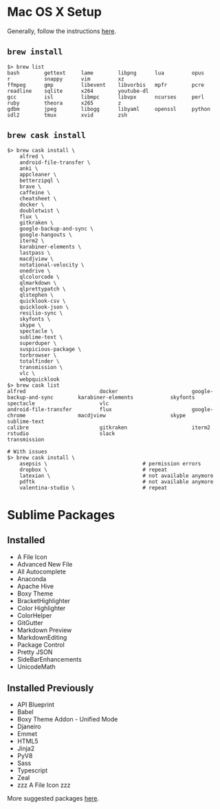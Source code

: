 # Mac OS X Setup
Generally, follow the instructions [here](http://sourabhbajaj.com/mac-setup/).

## `brew install`
```
$> brew list
bash        gettext     lame        libpng      lua         opus        r           snappy      vim         xz
ffmpeg      gmp         libevent    libvorbis   mpfr        pcre        readline    sqlite      x264        youtube-dl
gcc         isl         libmpc      libvpx      ncurses     perl        ruby        theora      x265        z
gdbm        jpeg        libogg      libyaml     openssl     python      sdl2        tmux        xvid        zsh
```

## `brew cask install`
```
$> brew cask install \
    alfred \
    android-file-transfer \
    anki \
    appcleaner \
    betterzipql \
    brave \
    caffeine \
    cheatsheet \
    docker \
    doubletwist \
    flux \
    gitkraken \
    google-backup-and-sync \
    google-hangouts \
    iterm2 \
    karabiner-elements \
    lastpass \
    macdjview \
    notational-velocity \
    onedrive \
    qlcolorcode \
    qlmarkdown \
    qlprettypatch \
    qlstephen \
    quicklook-csv \
    quicklook-json \
    resilio-sync \
    skyfonts \
    skype \
    spectacle \
    sublime-text \
    superduper \
    suspicious-package \
    torbrowser \
    totalfinder \
    transmission \
    vlc \
    webpquicklook
$> brew cask list
alfred                        docker                        google-backup-and-sync        karabiner-elements            skyfonts                      spectacle                     vlc
android-file-transfer         flux                          google-chrome                 macdjview                     skype                         sublime-text
calibre                       gitkraken                     iterm2                        rstudio                       slack                         transmission

# With issues
$> brew cask install \
    asepsis \                               # permission errors
    dropbox \                               # repeat
    latexian \                              # not available anymore
    pdftk                                   # not available anymore
    valentina-studio \                      # repeat
```

# Sublime Packages
## Installed
- A File Icon
- Advanced New File
- All Autocomplete
- Anaconda
- Apache Hive
- Boxy Theme
- BracketHighlighter
- Color Highlighter
- ColorHelper
- GitGutter
- Markdown Preview
- MarkdownEditing
- Package Control
- Pretty JSON
- SideBarEnhancements
- UnicodeMath

## Installed Previously
- API Blueprint
- Babel
- Boxy Theme Addon - Unified Mode
- Djaneiro
- Emmet
- HTML5
- Jinja2
- PyV8
- Sass
- Typescript
- Zeal
- zzz A File Icon zzz

More suggested packages [here](http://sourabhbajaj.com/mac-setup/SublimeText/Plugins.html).
